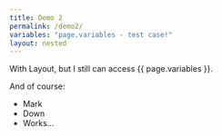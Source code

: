 ```yaml
---
title: Demo 2
permalink: /demo2/
variables: "page.variables - test case!"
layout: nested
---
```


With Layout, but I still can access {{ page.variables }}.

And of course:

* Mark
* Down
* Works...